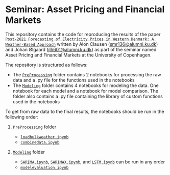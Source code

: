 # Seminar: Asset Pricing and Financial Markets

This repository contains the code for reproducing the results of the paper [`Post-2021 Forecasting of Electricity Prices in Western
Denmark: A Weather-Based Approach`](Seminar_Asset_Prices_and_Financial_Markets.pdf) written by Alon Clausen (smr136@alumni.ku.dk) and Johan Ølgaard (jlh601@alumni.ku.dk) as part of the seminar named Asset Pricing and Financial Markets at the University of Copenhagen.

The repository is structured as follows:
- The [`PreProcessing`](PreProcessing) folder contains 2 notebooks for processing the raw data and a .py file for the functions used in the notebooks
- The [`Modeling`](Modeling) folder contains 4 notebooks for modeling the data. One notebook for each model and a notebook for model comparison. The folder also contains a .py file containing the library of custom functions used in the notebooks

To get from raw data to the final results, the notebooks should be run in the following order:
1. [`PreProcessing`](PreProcessing) folder
    - [`loadbulkweather.ipynb`](PreProcessing/loadbulkweather.ipynb)
    - [`combinedata.ipynb`](PreProcessing/combinedata.ipynb)

2. [`Modeling`](Modeling) folder
    - [`SARIMA.ipynb`](Modeling/ARIMA.ipynb), [`SARIMAX.ipynb`](Modeling/LSTM.ipynb), and [`LSTM.ipynb`](Modeling/LSTM.ipynb) can be run in any order
    - [`modelevaluation.ipynb`](Modeling/modelevaluation.ipynb)
